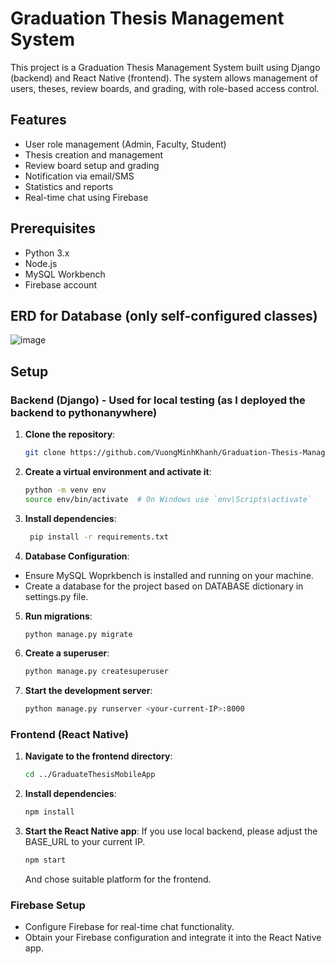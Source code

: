 # Graduation Thesis Management System

This project is a Graduation Thesis Management System built using Django (backend) and React Native (frontend). The system allows management of users, theses, review boards, and grading, with role-based access control.

## Features

- User role management (Admin, Faculty, Student)
- Thesis creation and management
- Review board setup and grading
- Notification via email/SMS
- Statistics and reports
- Real-time chat using Firebase

## Prerequisites

- Python 3.x
- Node.js
- MySQL Workbench
- Firebase account

## ERD for Database (only self-configured classes)
![image](https://github.com/user-attachments/assets/828c1a1f-77e4-498a-a32b-36b2215ba21b)

## Setup

### Backend (Django) - Used for local testing (as I deployed the backend to pythonanywhere)

1. **Clone the repository**:
   ```bash
   git clone https://github.com/VuongMinhKhanh/Graduation-Thesis-Management-App
   ```

2. **Create a virtual environment and activate it**:
    ```bash
    python -m venv env
    source env/bin/activate  # On Windows use `env\Scripts\activate`
    ```

3. **Install dependencies**:
   ```bash
    pip install -r requirements.txt
    ```

4. **Database Configuration**:
- Ensure MySQL Woprkbench is installed and running on your machine.
- Create a database for the project based on DATABASE dictionary in settings.py file.

5. **Run migrations**:
   ```bash
   python manage.py migrate
   ```
6. **Create a superuser**:
   ```bash
   python manage.py createsuperuser
   ```
7. **Start the development server**:
   ```bash
   python manage.py runserver <your-current-IP>:8000
   ```

### Frontend (React Native)
1. **Navigate to the frontend directory**:
   ```bash
   cd ../GraduateThesisMobileApp
   ```

2. **Install dependencies**:
    ```bash
    npm install
    ```

3. **Start the React Native app**:
   If you use local backend, please adjust the BASE_URL to your current IP. 
    ```bash
    npm start
    ```
    And chose suitable platform for the frontend.

### Firebase Setup
- Configure Firebase for real-time chat functionality.
- Obtain your Firebase configuration and integrate it into the React Native app.
